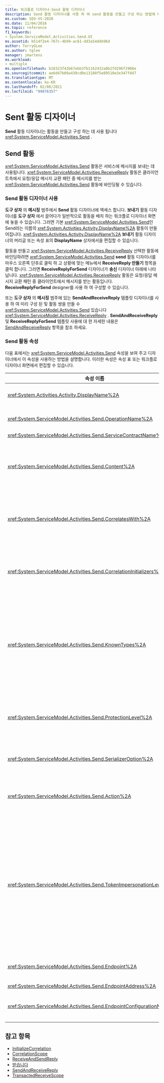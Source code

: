 ```yaml
---
title: 워크플로 디자이너-Send 활동 디자이너
description: Send 활동 디자이너를 사용 하 여 send 활동을 만들고 구성 하는 방법에 대해 알아봅니다.
ms.custom: SEO-VS-2020
ms.date: 11/04/2016
ms.topic: reference
f1_keywords:
- System.ServiceModel.Activities.Send.UI
ms.assetid: b514f2e4-767c-4b94-ac61-dd3a54d4b96d
author: TerryGLee
ms.author: tglee
manager: jmartens
ms.workload:
- multiple
ms.openlocfilehash: b18323f42b67ebb3fb1162432a8b2fd296f2908e
ms.sourcegitcommit: ae6d47b09a439cd0e13180f5e89510e3e347fd47
ms.translationtype: MT
ms.contentlocale: ko-KR
ms.lasthandoff: 02/08/2021
ms.locfileid: "99876357"
---
```

# <a name="send-activity-designer"></a>Sent 활동 디자이너

**Send** 활동 디자이너는 활동을 만들고 구성 하는 데 사용 됩니다 <xref:System.ServiceModel.Activities.Send> .

## <a name="the-send-activity"></a>Send 활동

 <xref:System.ServiceModel.Activities.Send> 활동은 서비스에 메시지를 보내는 데 사용됩니다. <xref:System.ServiceModel.Activities.ReceiveReply> 활동은 클라이언트측에서 요청/응답 메시지 교환 패턴 중 메시지를 받는 <xref:System.ServiceModel.Activities.Send> 활동에 바인딩될 수 있습니다.

### <a name="using-the-send-activity-designer"></a>Send 활동 디자이너 사용

**도구 상자** 의 **메시징** 범주에서 **Send** 활동 디자이너에 액세스 합니다. **보내기** 활동 디자이너를 **도구 상자** 에서 끌어다가 일반적으로 활동을 배치 하는 워크플로 디자이너 화면에 놓을 수 있습니다. 그러면 기본 <xref:System.ServiceModel.Activities.Send>인 Send라는 이름의 <xref:System.Activities.Activity.DisplayName%2A> 활동이 만들어집니다. <xref:System.Activities.Activity.DisplayName%2A> **보내기** 활동 디자이너의 머리글 또는 속성 표의 **DisplayName** 상자에서을 편집할 수 있습니다.

활동을 만들고 <xref:System.ServiceModel.Activities.ReceiveReply> 선택한 활동에 바인딩하려면 <xref:System.ServiceModel.Activities.Send> **send** 활동 디자이너를 마우스 오른쪽 단추로 클릭 하 고 상황에 맞는 메뉴에서 **ReceiveReply 만들기** 항목을 클릭 합니다. 그러면 **ReceiveReplyForSend** 디자이너가 **송신** 디자이너 아래에 나타납니다. <xref:System.ServiceModel.Activities.ReceiveReply> 활동은 요청/응답 메시지 교환 패턴 중 클라이언트에서 메시지를 받는 활동입니다. **ReceiveReplyForSend** designer를 사용 하 여 구성할 수 있습니다.

또는 **도구 상자** 의 **메시징** 범주에 있는 **SendAndReceiveReply** 템플릿 디자이너를 사용 하 여 미리 구성 된 및 활동 쌍을 만들 수 <xref:System.ServiceModel.Activities.Send> 있습니다 <xref:System.ServiceModel.Activities.ReceiveReply> . **SendAndReceiveReply** 및 **ReceiveReplyForSend** 템플릿 사용에 대 한 자세한 내용은 [SendAndReceiveReply](../workflow-designer/sendandreceivereply-template-designer.md) 항목을 참조 하세요.

### <a name="the-send-activity-properties"></a>Send 활동 속성

다음 표에서는 <xref:System.ServiceModel.Activities.Send> 속성을 보여 주고 디자이너에서 이 속성을 사용하는 방법을 설명합니다. 이러한 속성은 속성 표 또는 워크플로 디자이너 화면에서 편집할 수 있습니다.

| 속성 이름 | 필수 | 사용량 |
|-|----------|-|
| <xref:System.Activities.Activity.DisplayName%2A> | False | <xref:System.ServiceModel.Activities.Send> 활동의 이름입니다. 기본값은 Send입니다. <xref:System.Activities.Activity.DisplayName%2A>은 꼭 필요하지 않더라도 사용하는 것이 좋습니다. |
| <xref:System.ServiceModel.Activities.Send.OperationName%2A> | True | 이 <xref:System.ServiceModel.Activities.Send> 활동에 의해 호출되는 서비스 작업의 이름입니다. **작업** 속성이 명시적으로 설정 되지 않은 경우이 속성은 **작업** 속성의 기본값을 생성 하는 데 사용 됩니다. |
| <xref:System.ServiceModel.Activities.Send.ServiceContractName%2A> | True | 호출할 서비스가 구현하는 서비스 계약의 이름입니다. |
| <xref:System.ServiceModel.Activities.Send.Content%2A> | False | 받을 메시지 또는 매개 변수 콘텐츠를 지정합니다. <xref:System.ServiceModel.Activities.ReceiveMessageContent> 활동이거나 <xref:System.ServiceModel.Activities.ReceiveParametersContent> 활동일 수 있습니다. 속성 표에서 **콘텐츠** 필드 옆에 있는 줄임표 단추를 선택 하거나 **Receive** Activity designer 화면에서 **콘텐츠** 레이블 옆에 있는 **정의 ...** 단추를 클릭 하 여이 속성을 편집 합니다. 둘 다 **콘텐츠 정의** 대화 상자를 표시 합니다. 이 상자를 사용 하는 방법에 대 한 자세한 내용은 [콘텐츠 정의 대화 상자](../workflow-designer/content-definition-dialog-box.md) 항목을 참조 하세요. |
| <xref:System.ServiceModel.Activities.Send.CorrelatesWith%2A> | False | 메시지를 적절한 워크플로 인스턴스로 라우팅하는 데 사용되는 <xref:System.ServiceModel.Activities.CorrelationHandle>을 지정합니다.<br /><br /> 속성 표에서 속성 옆의 줄임표 단추를 클릭 <xref:System.ServiceModel.Activities.Send.CorrelatesWith%2A> 하 여 **식 편집기** 대화 상자를 엽니다. 이 대화 상자를 사용 하는 방법에 대 한 자세한 내용은 [방법: 식 편집기 사용](../workflow-designer/how-to-use-the-expression-editor.md) 항목을 참조 하세요. |
| <xref:System.ServiceModel.Activities.Send.CorrelationInitializers%2A> | False | 워크플로 내에서 이 <xref:System.ServiceModel.Activities.CorrelationInitializer> 활동을 구성하는 <xref:System.ServiceModel.Activities.CorrelationHandle> 개체를 여러 개 초기화하는 <xref:System.ServiceModel.Activities.Send> 개체 컬렉션을 지정합니다. 속성 표에서 속성 옆의 줄임표 단추를 클릭 <xref:System.ServiceModel.Activities.Send.CorrelationInitializers%2A> 하 여 **상관 관계 이니셜라이저 추가** 대화 상자를 엽니다. 이 상자를 사용 하는 방법에 대 한 자세한 내용은 [CorrelationInitializers 추가 대화 상자](../workflow-designer/add-correlationinitializers-dialog-box.md) 항목을 참조 하세요. |
| <xref:System.ServiceModel.Activities.Send.KnownTypes%2A> | False | 이 <xref:System.ServiceModel.Activities.Send> 활동으로 호출되는 서비스 작업에 대한 알려진 형식의 컬렉션입니다. 이 속성은 <xref:System.ServiceModel.Activities.Receive.SerializerOption%2A>로 설정된 <xref:System.Runtime.Serialization.DataContractSerializer> 속성과 함께 사용해야 합니다. 을 사용 하는 경우 무시 됩니다 <xref:System.Xml.Serialization.XmlSerializer> .<br /><br /> 속성 표의 **knowntypes** 필드 옆에 있는 줄임표 단추를 선택 하 여 관련 형식을 추가할 수 있는 **형식 컬렉션 편집기** 대화 상자를 표시 합니다.<br /><br /> 속성 표의 **Knowntypes** 필드 옆에 있는 줄임표 단추를 선택 하 여 관련 형식을 추가할 수 있는 **형식 컬렉션 편집기** 대화 상자를 표시 합니다. 이 상자를 사용 하는 방법에 대 한 자세한 내용은 [형식 컬렉션 편집기 대화 상자](../workflow-designer/type-collection-editor-dialog-box.md) 항목을 참조 하세요. |
| <xref:System.ServiceModel.Activities.Send.ProtectionLevel%2A> | True | 메시지의 <xref:System.Net.Security.ProtectionLevel>을 지정합니다.<br /><br /> 1.  <xref:System.Net.Security.ProtectionLevel> 인증만을 의미 합니다.<br />2.  <xref:System.Net.Security.ProtectionLevel> 전송 된 데이터의 무결성을 보장 하기 위해 데이터에 서명 하는 것을 의미 합니다.<br />3.  <xref:System.Net.Security.ProtectionLevel> 전송 된 데이터의 기밀성 및 무결성을 보장 하기 위해 데이터를 암호화 하 고 서명 하는 것을 의미 합니다. |
| <xref:System.ServiceModel.Activities.Send.SerializerOption%2A> | True | <xref:System.ServiceModel.Activities.Send> 활동으로 호출되는 서비스 작업에 사용할 serializer입니다. 기본값은 <xref:System.Runtime.Serialization.DataContractSerializer>이며, 제공된 데이터 계약을 사용하여 형식 인스턴스를 XML 스트림 또는 문서로 직렬화 및 역직렬화합니다. |
| <xref:System.ServiceModel.Activities.Send.Action%2A> | False | 메시지의 동작 헤더를 지정합니다. 명시적으로 설정 되지 않은 경우 해당 값의 기본값은 `https://tempuri.org/{service contract namespace}/{service contract name}/{operation name}` 입니다. <xref:System.ServiceModel.Activities.Send> 활동에 지정하는 경우 메시지를 받는 <xref:System.ServiceModel.Activities.Receive> 활동에 동일한 값이 있어야 메시지가 올바르게 배달됩니다. |
| <xref:System.ServiceModel.Activities.Send.TokenImpersonationLevel%2A> | | 메시지 수신자에게 허용되는 <xref:System.Security.Principal.TokenImpersonationLevel>입니다. 클라이언트 프로세스를 대신 하 여 서버 프로세스를 수행할 수 있는 정도를 제어 하는 보안 가장 수준을 정의 합니다.<xref:System.Security.Principal.TokenImpersonationLevel> 은 가장 수준이 지정되지 않았음을 의미합니다. <xref:System.Security.Principal.TokenImpersonationLevel> 서버 프로세스가 클라이언트에 대 한 식별 정보를 얻을 수 없고 클라이언트를 가장할 수 없음을 나타냅니다. <xref:System.Security.Principal.TokenImpersonationLevel> 서버 프로세스에서 보안 식별자 및 권한과 같은 클라이언트에 대 한 정보를 얻을 수 있지만 클라이언트를 가장할 수 없음을 나타냅니다. 이 멤버는 테이블 및 뷰를 내보내는 데이터베이스 제품과 같이 자체의 개체를 내보내는 서버에 유용합니다. 서버는 검색된 클라이언트 보안 정보를 사용하여 클라이언트의 보안 컨텍스트를 사용하는 다른 서비스를 사용할 수는 없지만 액세스 위반 결정을 내릴 수 있습니다. <xref:System.Security.Principal.TokenImpersonationLevel> 서버 프로세스에서 로컬 시스템의 클라이언트 보안 컨텍스트를 가장할 수 있음을 나타냅니다. 원격 시스템에서는 서버가 클라이언트를 가장할 수 없습니다. <xref:System.Security.Principal.TokenImpersonationLevel> 서버 프로세스에서 원격 시스템의 클라이언트 보안 컨텍스트를 가장할 수 있음을 나타냅니다. |
| <xref:System.ServiceModel.Activities.Send.Endpoint%2A> | | <xref:System.ServiceModel.Endpoint> 활동에서 메시지를 보내는 <xref:System.ServiceModel.Activities.Send>입니다. 이 속성이 설정 된 경우 <xref:System.ServiceModel.Activities.Send.EndpointConfigurationName%2A> 속성은 **null** 이어야 합니다. |
| <xref:System.ServiceModel.Activities.Send.EndpointAddress%2A> | | 메시지가 전달될 <xref:System.ServiceModel.EndpointAddress>입니다. |
| <xref:System.ServiceModel.Activities.Send.EndpointConfigurationName%2A> | | 엔드포인트 구성의 이름입니다. 이 속성은 구성 파일에서 엔드포인트를 구성할 때 설정됩니다. 이 속성은 **\<endpoint>** 구성 파일의 요소에 지정 된 이름으로 설정 해야 합니다. 이 속성이 설정 된 경우 속성은 <xref:System.ServiceModel.Activities.Send.Endpoint%2A> **null** 이어야 합니다. |

## <a name="see-also"></a>참고 항목

- [InitializeCorrelation](../workflow-designer/initializecorrelation-activity-designer.md)
- [CorrelationScope](../workflow-designer/correlationscope-activity-designer.md)
- [ReceiveAndSendReply](../workflow-designer/receiveandsendreply-template-designer.md)
- [받습니다](../workflow-designer/receive-activity-designer.md)
- [SendAndReceiveReply](../workflow-designer/sendandreceivereply-template-designer.md)
- [TransactedReceiveScope](../workflow-designer/transactedreceivescope-activity-designer.md)
